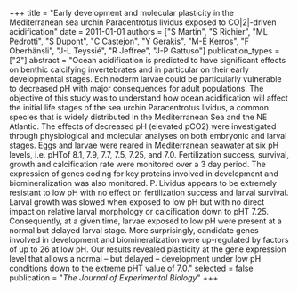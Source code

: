 +++
title = "Early development and molecular plasticity in the Mediterranean sea urchin Paracentrotus lividus exposed to CO|2|-driven acidification"
date = 2011-01-01
authors = ["S Martin", "S Richier", "ML Pedrotti", "S Dupont", "C Castejon", "Y Gerakis", "M-E Kerros", "F Oberhänsli", "J-L Teyssié", "R Jeffree", "J-P Gattuso"]
publication_types = ["2"]
abstract = "Ocean acidification is predicted to have significant effects on benthic calcifying invertebrates and in particular on their early developmental stages. Echinoderm larvae could be particularly vulnerable to decreased pH with major consequences for adult populations. The objective of this study was to understand how ocean acidification will affect the initial life stages of the sea urchin Paracentrotus lividus, a common species that is widely distributed in the Mediterranean Sea and the NE Atlantic. The effects of decreased pH (elevated pCO2) were investigated through physiological and molecular analyses on both embryonic and larval stages. Eggs and larvae were reared in Mediterranean seawater at six pH levels, i.e. pHTof 8.1, 7.9, 7.7, 7.5, 7.25, and 7.0. Fertilization success, survival, growth and calcification rate were monitored over a 3 day period. The expression of genes coding for key proteins involved in development and biomineralization was also monitored. P. Lividus appears to be extremely resistant to low pH with no effect on fertilization success and larval survival. Larval growth was slowed when exposed to low pH but with no direct impact on relative larval morphology or calcification down to pHT 7.25. Consequently, at a given time, larvae exposed to low pH were present at a normal but delayed larval stage. More surprisingly, candidate genes involved in development and biomineralization were up-regulated by factors of up to 26 at low pH. Our results revealed plasticity at the gene expression level that allows a normal – but delayed – development under low pH conditions down to the extreme pHT value of 7.0."
selected = false
publication = "*The Journal of Experimental Biology*"
+++


